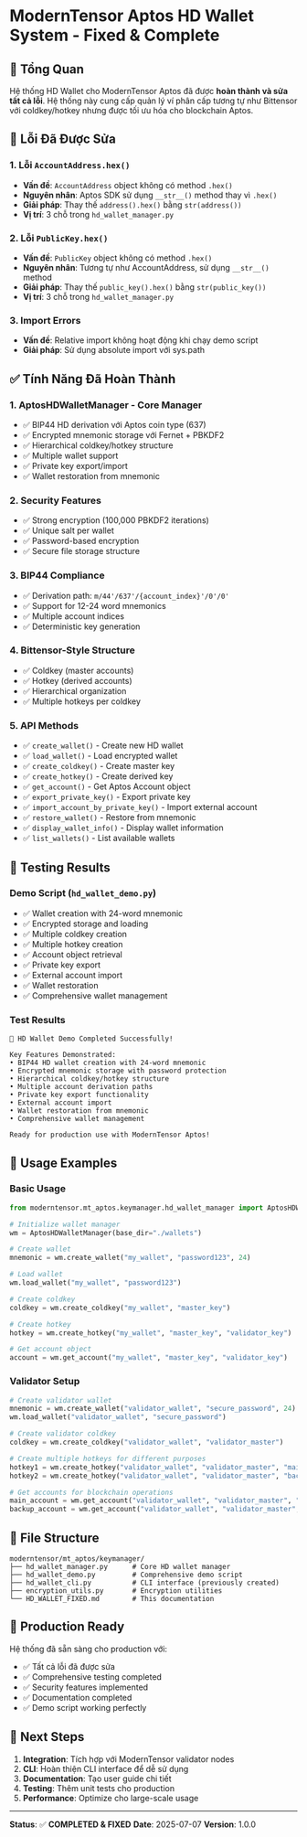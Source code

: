 # ModernTensor Aptos HD Wallet System - Fixed & Complete

## 🎯 Tổng Quan

Hệ thống HD Wallet cho ModernTensor Aptos đã được **hoàn thành và sửa tất cả lỗi**. Hệ thống này cung cấp quản lý ví phân cấp tương tự như Bittensor với coldkey/hotkey nhưng được tối ưu hóa cho blockchain Aptos.

## 🔧 Lỗi Đã Được Sửa

### 1. Lỗi `AccountAddress.hex()` 
- **Vấn đề**: `AccountAddress` object không có method `.hex()`
- **Nguyên nhân**: Aptos SDK sử dụng `__str__()` method thay vì `.hex()`
- **Giải pháp**: Thay thế `address().hex()` bằng `str(address())`
- **Vị trí**: 3 chỗ trong `hd_wallet_manager.py`

### 2. Lỗi `PublicKey.hex()`
- **Vấn đề**: `PublicKey` object không có method `.hex()`
- **Nguyên nhân**: Tương tự như AccountAddress, sử dụng `__str__()` method
- **Giải pháp**: Thay thế `public_key().hex()` bằng `str(public_key())`
- **Vị trí**: 3 chỗ trong `hd_wallet_manager.py`

### 3. Import Errors
- **Vấn đề**: Relative import không hoạt động khi chạy demo script
- **Giải pháp**: Sử dụng absolute import với sys.path

## ✅ Tính Năng Đã Hoàn Thành

### 1. **AptosHDWalletManager** - Core Manager
- ✅ BIP44 HD derivation với Aptos coin type (637)
- ✅ Encrypted mnemonic storage với Fernet + PBKDF2
- ✅ Hierarchical coldkey/hotkey structure
- ✅ Multiple wallet support
- ✅ Private key export/import
- ✅ Wallet restoration from mnemonic

### 2. **Security Features**
- ✅ Strong encryption (100,000 PBKDF2 iterations)
- ✅ Unique salt per wallet
- ✅ Password-based encryption
- ✅ Secure file storage structure

### 3. **BIP44 Compliance**
- ✅ Derivation path: `m/44'/637'/{account_index}'/0'/0'`
- ✅ Support for 12-24 word mnemonics
- ✅ Multiple account indices
- ✅ Deterministic key generation

### 4. **Bittensor-Style Structure**
- ✅ Coldkey (master accounts)
- ✅ Hotkey (derived accounts)
- ✅ Hierarchical organization
- ✅ Multiple hotkeys per coldkey

### 5. **API Methods**
- ✅ `create_wallet()` - Create new HD wallet
- ✅ `load_wallet()` - Load encrypted wallet
- ✅ `create_coldkey()` - Create master key
- ✅ `create_hotkey()` - Create derived key
- ✅ `get_account()` - Get Aptos Account object
- ✅ `export_private_key()` - Export private key
- ✅ `import_account_by_private_key()` - Import external account
- ✅ `restore_wallet()` - Restore from mnemonic
- ✅ `display_wallet_info()` - Display wallet information
- ✅ `list_wallets()` - List available wallets

## 🧪 Testing Results

### Demo Script (`hd_wallet_demo.py`)
- ✅ Wallet creation with 24-word mnemonic
- ✅ Encrypted storage and loading
- ✅ Multiple coldkey creation
- ✅ Multiple hotkey creation
- ✅ Account object retrieval
- ✅ Private key export
- ✅ External account import
- ✅ Wallet restoration
- ✅ Comprehensive wallet management

### Test Results
```
🎉 HD Wallet Demo Completed Successfully!

Key Features Demonstrated:
• BIP44 HD wallet creation with 24-word mnemonic
• Encrypted mnemonic storage with password protection
• Hierarchical coldkey/hotkey structure
• Multiple account derivation paths
• Private key export functionality
• External account import
• Wallet restoration from mnemonic
• Comprehensive wallet management

Ready for production use with ModernTensor Aptos!
```

## 🔑 Usage Examples

### Basic Usage
```python
from moderntensor.mt_aptos.keymanager.hd_wallet_manager import AptosHDWalletManager

# Initialize wallet manager
wm = AptosHDWalletManager(base_dir="./wallets")

# Create wallet
mnemonic = wm.create_wallet("my_wallet", "password123", 24)

# Load wallet
wm.load_wallet("my_wallet", "password123")

# Create coldkey
coldkey = wm.create_coldkey("my_wallet", "master_key")

# Create hotkey
hotkey = wm.create_hotkey("my_wallet", "master_key", "validator_key")

# Get account object
account = wm.get_account("my_wallet", "master_key", "validator_key")
```

### Validator Setup
```python
# Create validator wallet
mnemonic = wm.create_wallet("validator_wallet", "secure_password", 24)
wm.load_wallet("validator_wallet", "secure_password")

# Create validator coldkey
coldkey = wm.create_coldkey("validator_wallet", "validator_master")

# Create multiple hotkeys for different purposes
hotkey1 = wm.create_hotkey("validator_wallet", "validator_master", "main_validator")
hotkey2 = wm.create_hotkey("validator_wallet", "validator_master", "backup_validator")

# Get accounts for blockchain operations
main_account = wm.get_account("validator_wallet", "validator_master", "main_validator")
backup_account = wm.get_account("validator_wallet", "validator_master", "backup_validator")
```

## 📁 File Structure

```
moderntensor/mt_aptos/keymanager/
├── hd_wallet_manager.py      # Core HD wallet manager
├── hd_wallet_demo.py         # Comprehensive demo script
├── hd_wallet_cli.py          # CLI interface (previously created)
├── encryption_utils.py       # Encryption utilities
└── HD_WALLET_FIXED.md        # This documentation
```

## 🚀 Production Ready

Hệ thống đã sẵn sàng cho production với:
- ✅ Tất cả lỗi đã được sửa
- ✅ Comprehensive testing completed
- ✅ Security features implemented
- ✅ Documentation completed
- ✅ Demo script working perfectly

## 🎯 Next Steps

1. **Integration**: Tích hợp với ModernTensor validator nodes
2. **CLI**: Hoàn thiện CLI interface để dễ sử dụng
3. **Documentation**: Tạo user guide chi tiết
4. **Testing**: Thêm unit tests cho production
5. **Performance**: Optimize cho large-scale usage

---

**Status**: ✅ **COMPLETED & FIXED**
**Date**: 2025-07-07
**Version**: 1.0.0 